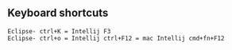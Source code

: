 ## Keyboard shortcuts  
    Eclipse- ctrl+K = Intellij F3
    Eclipse- ctrl+o = Intellij ctrl+F12 = mac Intellij cmd+fn+F12
